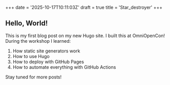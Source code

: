 +++
date = '2025-10-17T10:11:03Z'
draft = true
title = 'Star_destroyer'
+++

## Hello, World!

This is my first blog post on my new Hugo site. I built this at OmniOpenCon! During the workshop I learned:

1. How static site generators work
2. How to use Hugo
3. How to deploy with GitHub Pages
4. How to automate everything with GitHub Actions

Stay tuned for more posts!